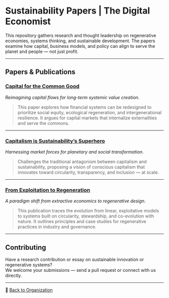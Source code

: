 #  Sustainability Papers | The Digital Economist

This repository gathers research and thought leadership on regenerative economies, systems thinking, and sustainable development. The papers examine how capital, business models, and policy can align to serve the planet and people — not just profit.

---

##  Papers & Publications

### [Capital for the Common Good](https://github.com/The-Digital-Economist/sustainability-papers/blob/main/capital-for-the-common-good.pdf)  
*Reimagining capital flows for long-term systemic value creation.*  
> This paper explores how financial systems can be redesigned to prioritize social equity, ecological regeneration, and intergenerational resilience. It argues for capital markets that internalize externalities and serve the commons.

---

### [Capitalism is Sustainability’s Superhero](https://github.com/The-Digital-Economist/sustainability-papers/blob/main/capitalism-is%20sustainabilitys-superhero.pdf)  
*Harnessing market forces for planetary and social transformation.*  
> Challenges the traditional antagonism between capitalism and sustainability, proposing a vision of conscious capitalism that innovates toward circularity, transparency, and inclusion — at scale.

---

### [From Exploitation to Regeneration](https://github.com/The-Digital-Economist/sustainability-papers/blob/main/from-exploitation-to-regeneration.pdf)  
*A paradigm shift from extractive economics to regenerative design.*  
> This publication traces the evolution from linear, exploitative models to systems built on circularity, stewardship, and co-evolution with nature. It outlines principles and case studies for regenerative practices in industry and governance.

---

##  Contributing

Have a research contribution or essay on sustainable innovation or regenerative systems?  
We welcome your submissions — send a pull request or connect with us directly.

---

:link: [Back to Organization](https://github.com/The-Digital-Economist)
